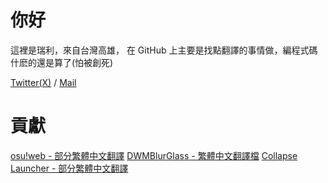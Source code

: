 # 你好

這裡是瑞利，來自台灣高雄，
在 GitHub 上主要是找點翻譯的事情做，編程式碼什麽的還是算了(怕被創死)

[Twitter(X)](https://twitter.com/railyyyyy_) / [Mail](mailto://railyinu@gmail.com)

# 貢獻

[osu!web - 部分繁體中文翻譯](https://crowdin.com/project/osu-web)
[DWMBlurGlass - 繁體中文翻譯檔](https://github.com/Maplespe/DWMBlurGlass)
[Collapse Launcher - 部分繁體中文翻譯](https://crowdin.com/project/collapse-launcher)
<!--
**railyyyyy/railyyyyy** is a  _special_  repository because its `README.md` (this file) appears on your GitHub profile.

Here are some ideas to get you started:

-  I’m currently working on ...
-  I’m currently learning ...
-  I’m looking to collaborate on ...
-  I’m looking for help with ...
-  Ask me about ...
-  How to reach me: ...
-  Pronouns: ...
-  Fun fact: ...
-->
